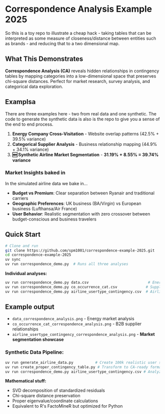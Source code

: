 # Correspondence Analysis Example 2025

So this is a toy repo to illustrate a cheap hack - taking tables that can be interpreted as some measure of closeness/distance between entities such as brands - and reducing that to a two dimensional map. 

## What This Demonstrates

**Correspondence Analysis (CA)** reveals hidden relationships in contingency tables by mapping categories into a low-dimensional space that preserves chi-square distances. Perfect for market research, survey analysis, and categorical data exploration.

## Examplsa

There are three examples here - two from real data and one synthetic. The code to generate the synthetic data is also is the repo to give you a sense of the end to end process. 


1. **Energy Company Cross-Visitation** - Website overlap patterns (42.5% + 39.5% variance)
2. **Categorical Supplier Analysis** - Business relationship mapping (44.9% + 34.1% variance)  
3. **🆕 Synthetic Airline Market Segmentation** - **31.19% + 8.55% = 39.74% variance**

### Market Insights baked in
In the simulated airline data we bake in...

- **Budget vs Premium**: Clear separation between Ryanair and traditional carriers
- **Geographic Preferences**: UK business (BA/Virgin) vs European business (Lufthansa/Air France)
- **User Behavior**: Realistic segmentation with zero crossover between budget-conscious and business travelers


## Quick Start

```bash
# Clone and run
git clone https://github.com/spm1001/correspondence-example-2025.git
cd correspondence-example-2025
uv sync
uv run correspondence_demo.py  # Runs all three analyses
```

**Individual analyses:**
```bash
uv run correspondence_demo.py data.csv                           # Energy companies
uv run correspondence_demo.py co_occurrence_cat.csv             # Suppliers  
uv run correspondence_demo.py airline_usertype_contingency.csv  # Airlines (39.74% variance!)
```

## Example output

- `data_correspondence_analysis.png` - Energy market analysis
- `co_occurrence_cat_correspondence_analysis.png` - B2B supplier relationships
- `airline_usertype_contingency_correspondence_analysis.png` - **Market segmentation showcase**

### **Synthetic Data Pipeline:**
```bash
uv run generate_airline_data.py          # Create 100k realistic user sessions
uv run create_proper_contingency_table.py # Transform to CA-ready format
uv run correspondence_demo.py airline_usertype_contingency.csv # Analyze
```

**Mathematical stuff:**
- SVD decomposition of standardized residuals
- Chi-square distance preservation  
- Proper eigenvalue/coordinate calculations
- Equivalent to R's FactoMineR but optimized for Python
